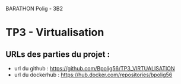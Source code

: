 BARATHON Polig - 3B2

# TP3 - Virtualisation

## URLs des parties du projet :
- url du github : https://github.com/Bpolig56/TP3_VIRTUALISATION
- url du dockerhub : https://hub.docker.com/repositories/bpolig56
